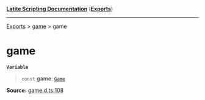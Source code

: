 [**Latite Scripting Documentation**](../../README.md) ([**Exports**](../../exports.md))

---

[Exports](../../exports.md) > [game](../index.md) > game

# game

**`Variable`**

> `const` **game**: [`Game`](../interfaces/interface.Game.md)

**Source:** [game.d.ts:108](https://github.com/LatiteScripting/latitescripting.github.io/blob/d29f363/definitions/game.d.ts#L108)
